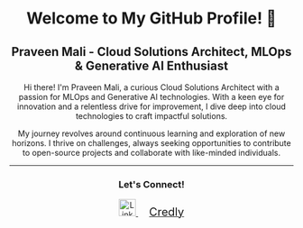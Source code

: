 <h1 align="center">Welcome to My GitHub Profile! 👋</h1>
<h2 align="center">Praveen Mali - Cloud Solutions Architect, MLOps & Generative AI Enthusiast</h2>

<p align="center">Hi there! I'm Praveen Mali, a curious Cloud Solutions Architect with a passion for MLOps and Generative AI technologies. With a keen eye for innovation and a relentless drive for improvement, I dive deep into cloud technologies to craft impactful solutions.</p>

<p align="center">My journey revolves around continuous learning and exploration of new horizons. I thrive on challenges, always seeking opportunities to contribute to open-source projects and collaborate with like-minded individuals.</p>

<hr>

<h3 align="center">Let's Connect!</h3>
<p align="center">
  <a href="https://linkedin.com/in/prvnmali" target="_blank">
    <img src="https://raw.githubusercontent.com/rahuldkjain/github-profile-readme-generator/master/src/images/icons/Social/linked-in-alt.svg" alt="LinkedIn" height="30" width="30" />
  </a>&nbsp;&nbsp;&nbsp;&nbsp;
  <a href="https://www.credly.com/users/praveen-mali/badges" target="_blank">
    <span style="font-size: 20px;">Credly</span>
  </a>
</p>
